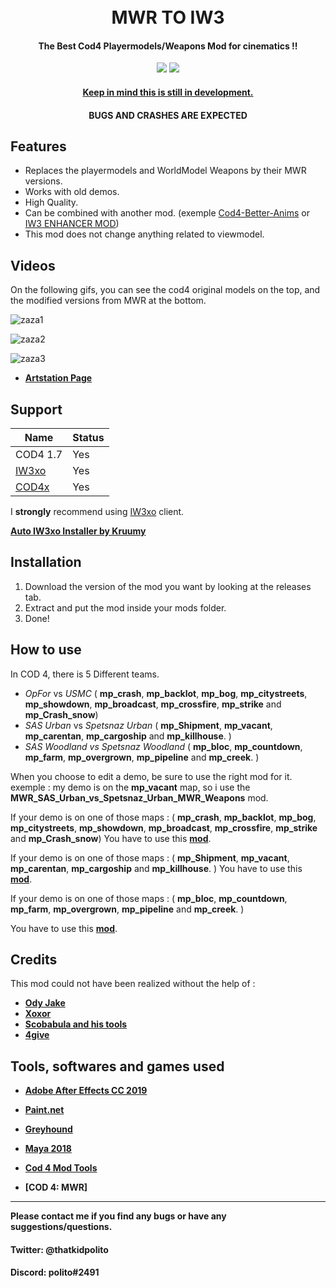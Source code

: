 <h1 align="center">
  <br>
  MWR TO IW3
  <br>
</h1>

<h4 align="center">The Best Cod4 Playermodels/Weapons Mod for cinematics !</a>!</h4>
<div align="center">
  <a href="https://github.com/Polito1/IW3-ENHANCER-MOD/releases""><img src="https://img.shields.io/github/downloads/Polito1/IW3-ENHANCER-MOD/total"></a>
  <a href="https://paypal.me/politoggs"><img src="https://img.shields.io/badge/Donate-Paypal-orange?style=flat-square"></a>
</div>
<p align="center">
</p>
<div align="center">
  <a href="https://github.com/Politohh/IW3_MWR)">
</div>
<h4 align="center">Keep in mind this is still in development.</a></h4>
<h4 align="center">BUGS AND CRASHES ARE EXPECTED</a></h4>

## Features

* Replaces the playermodels and WorldModel Weapons by their MWR versions.
* Works with old demos.
* High Quality.
* Can be combined with another mod. (exemple [Cod4-Better-Anims](https://github.com/kruumy/cod4-better-anims) or [IW3 ENHANCER MOD](https://github.com/Politohh/IW3-ENHANCER-MOD))
* This mod does not change anything related to viewmodel.

 ## Videos 
On the following gifs, you can see the cod4 original models on the top, and the modified versions from MWR at the bottom.







![zaza1](https://github.com/Politohh/IW3_MWR/blob/4a35c1d177692fb58f4939f653b484f9932eaea2/usmc-opfor.gif)














![zaza2](https://github.com/Politohh/IW3_MWR/blob/4a35c1d177692fb58f4939f653b484f9932eaea2/spetsnaz.gif)














![zaza3](https://github.com/Politohh/IW3_MWR/blob/4a35c1d177692fb58f4939f653b484f9932eaea2/sas.gif)


  - **[Artstation Page](https://www.artstation.com/artwork/blawbg)**                             
                  
## Support

| Name | Status |
| --- | --- |
| COD4 1.7 | Yes |
| [IW3xo](https://github.com/xoxor4d/iw3xo-dev) | Yes |
| [COD4x](https://cod4x.ovh/t/releases/24) | Yes |

I **strongly** recommend using [IW3xo](https://github.com/xoxor4d/iw3xo-dev) client.

**[Auto IW3xo Installer by Kruumy](https://github.com/kruumy/iw3xo-one-click-installer)**

## Installation

1. Download the version of the mod you want by looking at the releases tab.
2. Extract and put the mod inside your mods folder.
3. Done!

## How to use

In COD 4, there is 5 Different teams.
- *OpFor* vs *USMC*
    ( **mp_crash**, **mp_backlot**, **mp_bog**, **mp_citystreets**, **mp_showdown**, **mp_broadcast**, **mp_crossfire**, **mp_strike** and **mp_Crash_snow**)
- *SAS Urban* vs *Spetsnaz Urban*
    ( **mp_Shipment**, **mp_vacant**, **mp_carentan**, **mp_cargoship** and **mp_killhouse**. )
- *SAS Woodland vs Spetsnaz Woodland*
    ( **mp_bloc**, **mp_countdown**, **mp_farm**, **mp_overgrown**, **mp_pipeline** and **mp_creek**. )

When you choose to edit a demo, be sure to use the right mod for it.
  exemple : my demo is on the **mp_vacant** map, so i use the **MWR_SAS_Urban_vs_Spetsnaz_Urban_MWR_Weapons** mod.

If your demo is on one of those maps :
( **mp_crash**, **mp_backlot**, **mp_bog**, **mp_citystreets**, **mp_showdown**, **mp_broadcast**, **mp_crossfire**, **mp_strike** and **mp_Crash_snow**)
You have to use this **[mod](https://github.com/Politohh/IW3_MWR/releases/download/R/MWR_OpFor_vs_USMC_MWR_Weapons.zip)**.

If your demo is on one of those maps :
( **mp_Shipment**, **mp_vacant**, **mp_carentan**, **mp_cargoship** and **mp_killhouse**. )
You have to use this **[mod](https://github.com/Politohh/IW3_MWR/releases/download/R/MWR_SAS_Urban_vs_Spetsnaz_Urban_MWR_Weapons.zip)**.

If your demo is on one of those maps :
 ( **mp_bloc**, **mp_countdown**, **mp_farm**, **mp_overgrown**, **mp_pipeline** and **mp_creek**. )

You have to use this **[mod](https://github.com/Politohh/IW3_MWR/releases/download/R/MWR_SAS_Woodland_vs_Spetsnaz_Woodland_MWR_Weapons.zip)**. 
  
## Credits

This mod could not have been realized without the help of :
                  
- **[Ody Jake](https://youtube.com/@rawkhardt)**
- **[Xoxor](https://github.com/xoxor4d)**             
- **[Scobabula and his tools](https://github.com/Scobalula)**
- **[4give](https://github.com/datapIan)**                             
                  
## Tools, softwares and games used
- **[Adobe After Effects CC 2019](https://www.adobe.com/fr/products/aftereffects.html)**
- **[Paint.net](https://www.getpaint.net/)**                  
- **[Greyhound](https://github.com/Scobalula/Greyhound)**
- **[Maya 2018](https://www.autodesk.com/campaigns/maya)**                   
- **[Cod 4 Mod Tools](https://github.com/promod/CoD4-Mod-Tools)**                   
                  


- **[COD 4: MWR]**

---

**Please contact me if you find any bugs or have any suggestions/questions.**
#### Twitter: @thatkidpolito
#### Discord: polito#2491

